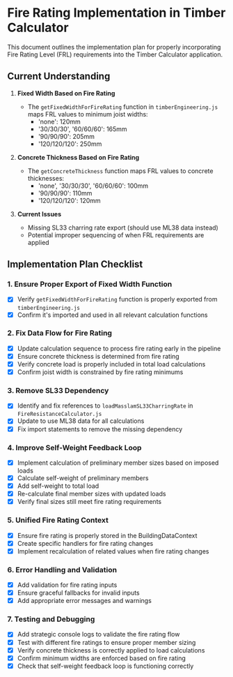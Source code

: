 # Fire Rating Implementation in Timber Calculator

This document outlines the implementation plan for properly incorporating Fire Rating Level (FRL) requirements into the Timber Calculator application.

## Current Understanding

1. **Fixed Width Based on Fire Rating**
   - The `getFixedWidthForFireRating` function in `timberEngineering.js` maps FRL values to minimum joist widths:
     - 'none': 120mm
     - '30/30/30', '60/60/60': 165mm
     - '90/90/90': 205mm
     - '120/120/120': 250mm

2. **Concrete Thickness Based on Fire Rating**
   - The `getConcreteThickness` function maps FRL values to concrete thicknesses:
     - 'none', '30/30/30', '60/60/60': 100mm
     - '90/90/90': 110mm
     - '120/120/120': 120mm

3. **Current Issues**
   - Missing SL33 charring rate export (should use ML38 data instead)
   - Potential improper sequencing of when FRL requirements are applied

## Implementation Plan Checklist

### 1. Ensure Proper Export of Fixed Width Function
- [x] Verify `getFixedWidthForFireRating` function is properly exported from `timberEngineering.js`
- [x] Confirm it's imported and used in all relevant calculation functions

### 2. Fix Data Flow for Fire Rating
- [x] Update calculation sequence to process fire rating early in the pipeline
- [x] Ensure concrete thickness is determined from fire rating
- [x] Verify concrete load is properly included in total load calculations
- [x] Confirm joist width is constrained by fire rating minimums

### 3. Remove SL33 Dependency
- [x] Identify and fix references to `loadMasslamSL33CharringRate` in `FireResistanceCalculator.js`
- [x] Update to use ML38 data for all calculations
- [x] Fix import statements to remove the missing dependency

### 4. Improve Self-Weight Feedback Loop
- [x] Implement calculation of preliminary member sizes based on imposed loads
- [x] Calculate self-weight of preliminary members
- [x] Add self-weight to total load
- [x] Re-calculate final member sizes with updated loads
- [x] Verify final sizes still meet fire rating requirements

### 5. Unified Fire Rating Context
- [x] Ensure fire rating is properly stored in the BuildingDataContext
- [x] Create specific handlers for fire rating changes
- [x] Implement recalculation of related values when fire rating changes

### 6. Error Handling and Validation
- [x] Add validation for fire rating inputs
- [x] Ensure graceful fallbacks for invalid inputs
- [x] Add appropriate error messages and warnings

### 7. Testing and Debugging
- [x] Add strategic console logs to validate the fire rating flow
- [x] Test with different fire ratings to ensure proper member sizing
- [x] Verify concrete thickness is correctly applied to load calculations
- [x] Confirm minimum widths are enforced based on fire rating
- [x] Check that self-weight feedback loop is functioning correctly 